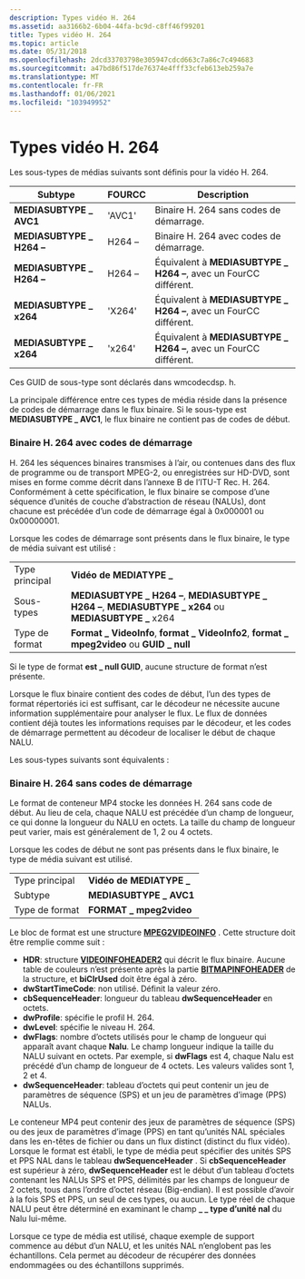```yaml
---
description: Types vidéo H. 264
ms.assetid: aa3166b2-6b04-44fa-bc9d-c8ff46f99201
title: Types vidéo H. 264
ms.topic: article
ms.date: 05/31/2018
ms.openlocfilehash: 2dcd33703798e305947cdcd663c7a86c7c494683
ms.sourcegitcommit: a47bd86f517de76374e4fff33cfeb613eb259a7e
ms.translationtype: MT
ms.contentlocale: fr-FR
ms.lasthandoff: 01/06/2021
ms.locfileid: "103949952"
---
```

# <a name="h264-video-types"></a>Types vidéo H. 264

Les sous-types de médias suivants sont définis pour la vidéo H. 264.



| Subtype                | FOURCC | Description                                                    |
|------------------------|--------|----------------------------------------------------------------|
| **MEDIASUBTYPE \_ AVC1** | 'AVC1' | Binaire H. 264 sans codes de démarrage.                           |
| **MEDIASUBTYPE \_ H264 –** | H264 – | Binaire H. 264 avec codes de démarrage.                              |
| **MEDIASUBTYPE \_ H264 –** | H264 – | Équivalent à **MEDIASUBTYPE \_ H264 –**, avec un FourCC différent. |
| **MEDIASUBTYPE \_ x264** | 'X264' | Équivalent à **MEDIASUBTYPE \_ H264 –**, avec un FourCC différent. |
| **MEDIASUBTYPE \_ x264** | 'x264' | Équivalent à **MEDIASUBTYPE \_ H264 –**, avec un FourCC différent. |



 

Ces GUID de sous-type sont déclarés dans wmcodecdsp. h.

La principale différence entre ces types de média réside dans la présence de codes de démarrage dans le flux binaire. Si le sous-type est **MEDIASUBTYPE \_ AVC1**, le flux binaire ne contient pas de codes de début.

### <a name="h264-bitstream-with-start-codes"></a>Binaire H. 264 avec codes de démarrage

H. 264 les séquences binaires transmises à l’air, ou contenues dans des flux de programme ou de transport MPEG-2, ou enregistrées sur HD-DVD, sont mises en forme comme décrit dans l’annexe B de l’ITU-T Rec. H. 264. Conformément à cette spécification, le flux binaire se compose d’une séquence d’unités de couche d’abstraction de réseau (NALUs), dont chacune est précédée d’un code de démarrage égal à 0x000001 ou 0x00000001.

Lorsque les codes de démarrage sont présents dans le flux binaire, le type de média suivant est utilisé :



|             |                                                                                                   |
|-------------|---------------------------------------------------------------------------------------------------|
| Type principal  | **Vidéo de MEDIATYPE \_**                                                                              |
| Sous-types    | **MEDIASUBTYPE \_ H264 –**, **MEDIASUBTYPE \_ H264 –**, **MEDIASUBTYPE \_ x264** ou **MEDIASUBTYPE \_** x264 |
| Type de format | **Format \_ VideoInfo**, **format \_ VideoInfo2**, **format \_ mpeg2video** ou **GUID \_ null**          |



 

Si le type de format **est \_ null GUID**, aucune structure de format n’est présente.

Lorsque le flux binaire contient des codes de début, l’un des types de format répertoriés ici est suffisant, car le décodeur ne nécessite aucune information supplémentaire pour analyser le flux. Le flux de données contient déjà toutes les informations requises par le décodeur, et les codes de démarrage permettent au décodeur de localiser le début de chaque NALU.

Les sous-types suivants sont équivalents :

### <a name="h264-bitstream-without-start-codes"></a>Binaire H. 264 sans codes de démarrage

Le format de conteneur MP4 stocke les données H. 264 sans code de début. Au lieu de cela, chaque NALU est précédée d’un champ de longueur, ce qui donne la longueur du NALU en octets. La taille du champ de longueur peut varier, mais est généralement de 1, 2 ou 4 octets.

Lorsque les codes de début ne sont pas présents dans le flux binaire, le type de média suivant est utilisé.



|             |                        |
|-------------|------------------------|
| Type principal  | **Vidéo de MEDIATYPE \_**   |
| Subtype     | **MEDIASUBTYPE \_ AVC1** |
| Type de format | **FORMAT \_ mpeg2video** |



 

Le bloc de format est une structure [**MPEG2VIDEOINFO**](/previous-versions/windows/desktop/api/dvdmedia/ns-dvdmedia-mpeg2videoinfo) . Cette structure doit être remplie comme suit :

-   **HDR**: structure [**VIDEOINFOHEADER2**](/previous-versions/windows/desktop/api/dvdmedia/ns-dvdmedia-videoinfoheader2) qui décrit le flux binaire. Aucune table de couleurs n’est présente après la partie [**BITMAPINFOHEADER**](/windows/win32/api/wingdi/ns-wingdi-bitmapinfoheader) de la structure, et **biClrUsed** doit être égal à zéro.
-   **dwStartTimeCode**: non utilisé. Définit la valeur zéro.
-   **cbSequenceHeader**: longueur du tableau **dwSequenceHeader** en octets.
-   **dwProfile**: spécifie le profil H. 264.
-   **dwLevel**: spécifie le niveau H. 264.
-   **dwFlags**: nombre d’octets utilisés pour le champ de longueur qui apparaît avant chaque **Nalu**. Le champ longueur indique la taille du NALU suivant en octets. Par exemple, si **dwFlags** est 4, chaque Nalu est précédé d’un champ de longueur de 4 octets. Les valeurs valides sont 1, 2 et 4.
-   **dwSequenceHeader**: tableau d’octets qui peut contenir un jeu de paramètres de séquence (SPS) et un jeu de paramètres d’image (PPS) NALUs.

Le conteneur MP4 peut contenir des jeux de paramètres de séquence (SPS) ou des jeux de paramètres d’image (PPS) en tant qu’unités NAL spéciales dans les en-têtes de fichier ou dans un flux distinct (distinct du flux vidéo). Lorsque le format est établi, le type de média peut spécifier des unités SPS et PPS NAL dans le tableau **dwSequenceHeader** . Si **cbSequenceHeader** est supérieur à zéro, **dwSequenceHeader** est le début d’un tableau d’octets contenant les NALUs SPS et PPS, délimités par les champs de longueur de 2 octets, tous dans l’ordre d’octet réseau (Big-endian). Il est possible d’avoir à la fois SPS et PPS, un seul de ces types, ou aucun. Le type réel de chaque NALU peut être déterminé en examinant le champ **\_ \_ type d’unité nal** du Nalu lui-même.

Lorsque ce type de média est utilisé, chaque exemple de support commence au début d’un NALU, et les unités NAL n’englobent pas les échantillons. Cela permet au décodeur de récupérer des données endommagées ou des échantillons supprimés.

 

 



